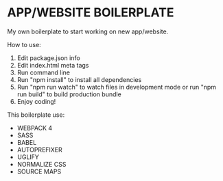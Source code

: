 # APP/WEBSITE BOILERPLATE

My own boilerplate to start working on new app/website.

How to use:
1) Edit package.json info
2) Edit index.html meta tags
3) Run command line
4) Run "npm install" to install all dependencies
5) Run "npm run watch" to watch files in development mode or run "npm run build" to build production bundle
6) Enjoy coding!

This boilerplate use:
- WEBPACK 4
- SASS
- BABEL
- AUTOPREFIXER
- UGLIFY
- NORMALIZE CSS
- SOURCE MAPS
